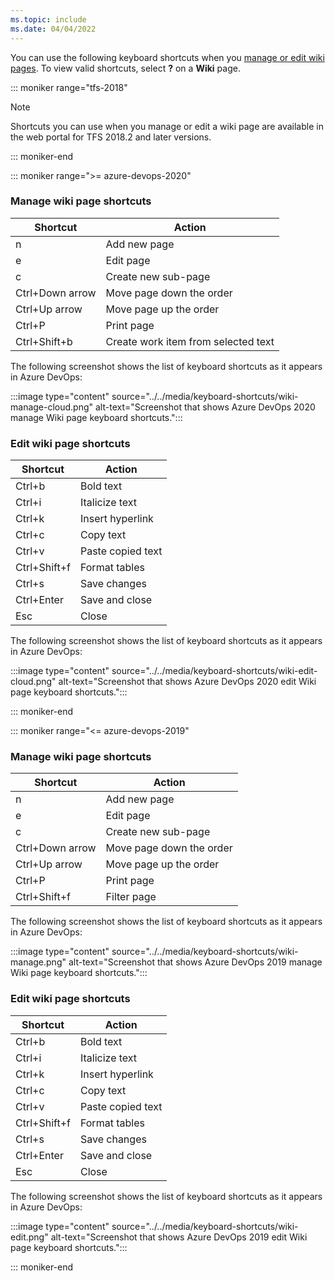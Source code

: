 ```yaml
---
ms.topic: include
ms.date: 04/04/2022
---
```



<a id="wiki-shortcuts"></a>

You can use the following keyboard shortcuts when you [manage or edit wiki pages](../../project/wiki/add-edit-wiki.md). To view valid shortcuts, select **?** on a **Wiki** page.

::: moniker range="tfs-2018"

> [!NOTE]  
> Shortcuts you can use when you manage or edit a wiki page are available in the web portal for TFS 2018.2 and later versions.  

::: moniker-end

::: moniker range=">= azure-devops-2020"

### Manage wiki page shortcuts

|Shortcut|Action|
|---|---|
|n|Add new page|
|e|Edit page|
|c|Create new sub-page|
|Ctrl+Down arrow|Move page down the order|
|Ctrl+Up arrow|Move page up the order|
|Ctrl+P|Print page|
|Ctrl+Shift+b|Create work item from selected text|

The following screenshot shows the list of keyboard shortcuts as it appears in Azure DevOps:

:::image type="content" source="../../media/keyboard-shortcuts/wiki-manage-cloud.png" alt-text="Screenshot that shows Azure DevOps 2020 manage Wiki page keyboard shortcuts.":::

### Edit wiki page shortcuts

|Shortcut|Action|
|---|---|
|Ctrl+b|Bold text|
|Ctrl+i|Italicize text|
|Ctrl+k|Insert hyperlink|
|Ctrl+c|Copy text|
|Ctrl+v|Paste copied text|
|Ctrl+Shift+f|Format tables|
|Ctrl+s|Save changes|
|Ctrl+Enter|Save and close|
|Esc|Close|

The following screenshot shows the list of keyboard shortcuts as it appears in Azure DevOps:

:::image type="content" source="../../media/keyboard-shortcuts/wiki-edit-cloud.png" alt-text="Screenshot that shows Azure DevOps 2020 edit Wiki page keyboard shortcuts.":::

::: moniker-end

::: moniker range="<= azure-devops-2019"

### Manage wiki page shortcuts

|Shortcut|Action|
|---|---|
|n|Add new page|
|e|Edit page|
|c|Create new sub-page|
|Ctrl+Down arrow|Move page down the order|
|Ctrl+Up arrow|Move page up the order|
|Ctrl+P|Print page|
|Ctrl+Shift+f|Filter page|

The following screenshot shows the list of keyboard shortcuts as it appears in Azure DevOps:

:::image type="content" source="../../media/keyboard-shortcuts/wiki-manage.png" alt-text="Screenshot that shows Azure DevOps 2019 manage Wiki page keyboard shortcuts.":::

### Edit wiki page shortcuts

|Shortcut|Action|
|---|---|
|Ctrl+b|Bold text|
|Ctrl+i|Italicize text|
|Ctrl+k|Insert hyperlink|
|Ctrl+c|Copy text|
|Ctrl+v|Paste copied text|
|Ctrl+Shift+f|Format tables|
|Ctrl+s|Save changes|
|Ctrl+Enter|Save and close|
|Esc|Close|

The following screenshot shows the list of keyboard shortcuts as it appears in Azure DevOps:

:::image type="content" source="../../media/keyboard-shortcuts/wiki-edit.png" alt-text="Screenshot that shows Azure DevOps 2019 edit Wiki page keyboard shortcuts.":::

::: moniker-end
